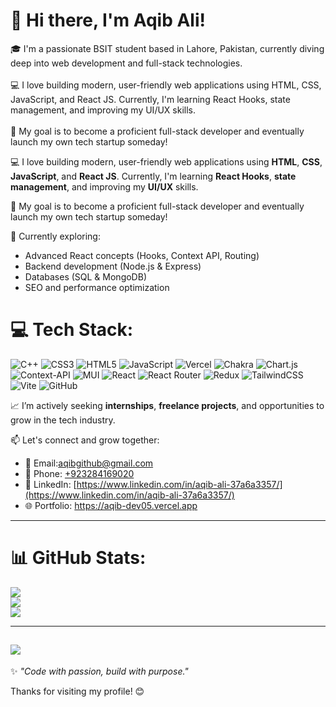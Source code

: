 # 👋 Hi there, I'm Aqib Ali!

🎓 I'm a passionate BSIT student based in Lahore, Pakistan, currently diving deep into web development and full-stack technologies.<br><br>💻 I love building modern, user-friendly web applications using HTML, CSS, JavaScript, and React JS. Currently, I'm learning React Hooks, state management, and improving my UI/UX skills.<br><br>🚀 My goal is to become a proficient full-stack developer and eventually launch my own tech startup someday!

💻 I love building modern, user-friendly web applications using **HTML**, **CSS**, **JavaScript**, and **React JS**. Currently, I'm learning **React Hooks**, **state management**, and improving my **UI/UX** skills.

🚀 My goal is to become a proficient full-stack developer and eventually launch my own tech startup someday!

🌱 Currently exploring:
- Advanced React concepts (Hooks, Context API, Routing)
- Backend development (Node.js & Express)
- Databases (SQL & MongoDB)
- SEO and performance optimization

# 💻 Tech Stack:
![C++](https://img.shields.io/badge/c++-%2300599C.svg?style=for-the-badge&logo=c%2B%2B&logoColor=white) ![CSS3](https://img.shields.io/badge/css3-%231572B6.svg?style=for-the-badge&logo=css3&logoColor=white) ![HTML5](https://img.shields.io/badge/html5-%23E34F26.svg?style=for-the-badge&logo=html5&logoColor=white) ![JavaScript](https://img.shields.io/badge/javascript-%23323330.svg?style=for-the-badge&logo=javascript&logoColor=%23F7DF1E) ![Vercel](https://img.shields.io/badge/vercel-%23000000.svg?style=for-the-badge&logo=vercel&logoColor=white) ![Chakra](https://img.shields.io/badge/chakra-%234ED1C5.svg?style=for-the-badge&logo=chakraui&logoColor=white) ![Chart.js](https://img.shields.io/badge/chart.js-F5788D.svg?style=for-the-badge&logo=chart.js&logoColor=white) ![Context-API](https://img.shields.io/badge/Context--Api-000000?style=for-the-badge&logo=react) ![MUI](https://img.shields.io/badge/MUI-%230081CB.svg?style=for-the-badge&logo=mui&logoColor=white) ![React](https://img.shields.io/badge/react-%2320232a.svg?style=for-the-badge&logo=react&logoColor=%2361DAFB) ![React Router](https://img.shields.io/badge/React_Router-CA4245?style=for-the-badge&logo=react-router&logoColor=white) ![Redux](https://img.shields.io/badge/redux-%23593d88.svg?style=for-the-badge&logo=redux&logoColor=white) ![TailwindCSS](https://img.shields.io/badge/tailwindcss-%2338B2AC.svg?style=for-the-badge&logo=tailwind-css&logoColor=white) ![Vite](https://img.shields.io/badge/vite-%23646CFF.svg?style=for-the-badge&logo=vite&logoColor=white) ![GitHub](https://img.shields.io/badge/github-%23121011.svg?style=for-the-badge&logo=github&logoColor=white)

📈 I’m actively seeking **internships**, **freelance projects**, and opportunities to grow in the tech industry.

📫 Let's connect and grow together:
- 📧 Email:aqibgithub@gmail.com
- 📱 Phone: [+923284169020](tel:+923284169020)
- 💼 LinkedIn: [https://www.linkedin.com/in/aqib-ali-37a6a3357/](https://www.linkedin.com/in/aqib-ali-37a6a3357/)
- 🌐 Portfolio: https://aqib-dev05.vercel.app

---
# 📊 GitHub Stats:
![](https://github-readme-stats.vercel.app/api?username=Aqib-dev05&theme=dark&hide_border=false&include_all_commits=false&count_private=false)<br/>
![](https://nirzak-streak-stats.vercel.app/?user=Aqib-dev05&theme=dark&hide_border=false)<br/>
![](https://github-readme-stats.vercel.app/api/top-langs/?username=Aqib-dev05&theme=dark&hide_border=false&include_all_commits=false&count_private=false&layout=compact)

---
[![](https://visitcount.itsvg.in/api?id=Aqib-dev05&icon=0&color=0)](https://visitcount.itsvg.in)
---
✨ *"Code with passion, build with purpose."*

Thanks for visiting my profile! 😊
